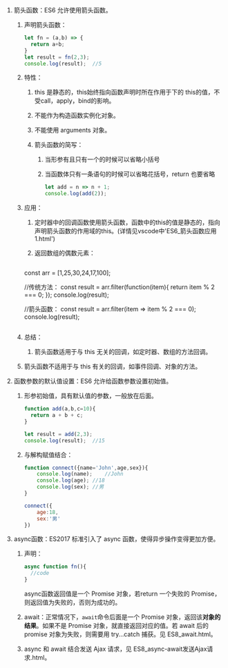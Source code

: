 1. 箭头函数：ES6 允许使用箭头函数。
   1. 声明箭头函数：

      ```js
      let fn = (a,b) => {
      	return a+b;
      }
      let result = fn(2,3);
      console.log(result);	//5
      ```

   2. 特性：

      1. this 是静态的，this始终指向函数声明时所在作用于下的 this的值，不受call，apply，bind的影响。

      2. 不能作为构造函数实例化对象。

      3. 不能使用 arguments 对象。

      4. 箭头函数的简写：

         1. 当形参有且只有一个的时候可以省略小括号

         2. 当函数体只有一条语句的时候可以省略花括号，return 也要省略

            ```js
            let add = n => n + 1;
            console.log(add(2));
            ```

   3. 应用：

      1. 定时器中的回调函数使用箭头函数，函数中的this的值是静态的，指向声明箭头函数的作用域的this。(详情见vscode中'ES6_箭头函数应用1.html')

      2. 返回数组的偶数元素：

         ```js
      const arr = [1,25,30,24,17,100];
         
         //传统方法：
         const result = arr.filter(function(item){
         	return item % 2 === 0;
         });
         console.log(result);
         
         //箭头函数：
         const result = arr.filter(item => item % 2 === 0);
         console.log(result);
         ```
   
   4. 总结：

      1. 箭头函数适用于与 this 无关的回调，如定时器、数组的方法回调。
   2. 箭头函数不适用于与 this 有关的回调，如事件回调、对象的方法。
   
2. 函数参数的默认值设置：ES6 允许给函数参数设置初始值。

   1. 形参初始值，具有默认值的参数，一般放在后面。

      ```js
      function add(a,b,c=10){
      	return a + b + c;
      }
      
      let result = add(2,3);
      console.log(result);	//15
      ```

   2. 与解构赋值结合：

      ```js
      function connect({name='John',age,sex}){
          console.log(name);	//John
          console.log(age);	//18
          console.log(sex);	//男
      }
      
      connect({
          age:18,
          sex:'男'
      })
      ```

3. async函数：ES2017 标准引入了 async 函数，使得异步操作变得更加方便。
   1. 声明：

      ```js
      async function fn(){
      	//code
      }
      ```

      async函数返回值是一个 Promise 对象，若return 一个失败的 Promise，则返回值为失败的，否则为成功的。

   2. await：正常情况下，`await`命令后面是一个 Promise 对象，返回该**对象的结果**。如果不是 Promise 对象，就直接返回对应的值。若 await 后的 promise 对象为失败，则需要用 try...catch 捕获。见 ES8_await.html。

   3. async 和 await 结合发送 Ajax 请求，见 ES8_async-await发送Ajax请求.html。

